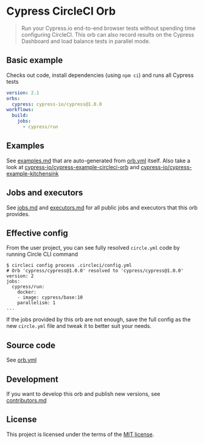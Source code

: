 # Cypress CircleCI Orb

> Run your Cypress.io end-to-end browser tests without spending time configuring CircleCI. This orb can also record results on the Cypress Dashboard and load balance tests in parallel mode.

## Basic example

Checks out code, install dependencies (using `npm ci`) and runs all Cypress tests

```yaml
version: 2.1
orbs:
  cypress: cypress-io/cypress@1.0.0
workflows:
  build:
    jobs:
      - cypress/run
```

## Examples

See [examples.md](examples.md) that are auto-generated from [orb.yml](orb.yml) itself. Also take a look at [cypress-io/cypress-example-circleci-orb](https://github.com/cypress-io/cypress-example-circleci-orb) and [cypress-io/cypress-example-kitchensink](https://github.com/cypress-io/cypress-example-kitchensink/pull/148/files)

## Jobs and executors

See [jobs.md](jobs.md) and [executors.md](executors.md) for all public jobs and executors that this orb provides.

## Effective config

From the user project, you can see fully resolved `circle.yml` code by running Circle CLI command

```
$ circleci config process .circleci/config.yml
# Orb 'cypress/cypress@1.0.0' resolved to 'cypress/cypress@1.0.0'
version: 2
jobs:
  cypress/run:
    docker:
    - image: cypress/base:10
    parallelism: 1
...
```

If the jobs provided by this orb are not enough, save the full config as the new `circle.yml` file and tweak it to better suit your needs.

## Source code

See [orb.yml](orb.yml)

## Development

If you want to develop this orb and publish new versions, see [contributors.md](contributors.md)

## License

This project is licensed under the terms of the [MIT license](/LICENSE.md).
